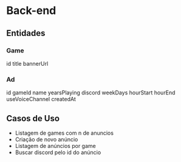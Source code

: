 # Back-end

## Entidades

### Game

id
title
bannerUrl

### Ad

id
gameId
name
yearsPlaying
discord
weekDays
hourStart
hourEnd
useVoiceChannel
createdAt

## Casos de Uso

- Listagem de games com n de anuncios
- Criação de novo anúncio
- Listagem de anúncios por game
- Buscar discord pelo id do anúncio